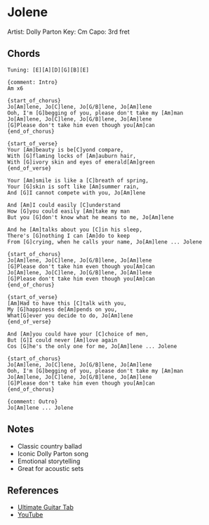 # Jolene
Artist: Dolly Parton
Key: Cm
Capo: 3rd fret

## Chords
```
Tuning: [E][A][D][G][B][E]

{comment: Intro}
Am x6

{start_of_chorus}
Jo[Am]lene, Jo[C]lene, Jo[G/B]lene, Jo[Am]lene
Ooh, I'm [G]begging of you, please don't take my [Am]man
Jo[Am]lene, Jo[C]lene, Jo[G/B]lene, Jo[Am]lene
[G]Please don't take him even though you[Am]can
{end_of_chorus}

{start_of_verse}
Your [Am]beauty is be[C]yond compare,
With [G]flaming locks of [Am]auburn hair,
With [G]ivory skin and eyes of emerald[Am]green
{end_of_verse}

Your [Am]smile is like a [C]breath of spring,
Your [G]skin is soft like [Am]summer rain,
And [G]I cannot compete with you, Jo[Am]lene

And [Am]I could easily [C]understand
How [G]you could easily [Am]take my man
But you [G]don't know what he means to me, Jo[Am]lene

And he [Am]talks about you [C]in his sleep,
There's [G]nothing I can [Am]do to keep
From [G]crying, when he calls your name, Jo[Am]lene ... Jolene

{start_of_chorus}
Jo[Am]lene, Jo[C]lene, Jo[G/B]lene, Jo[Am]lene
[G]Please don't take him even though you[Am]can
Jo[Am]lene, Jo[C]lene, Jo[G/B]lene, Jo[Am]lene
[G]Please don't take him even though you[Am]can
{end_of_chorus}

{start_of_verse}
[Am]Had to have this [C]talk with you,
My [G]happiness de[Am]pends on you,
What[G]ever you decide to do, Jo[Am]lene
{end_of_verse}

And [Am]you could have your [C]choice of men,
But [G]I could never [Am]love again
Cos [G]he's the only one for me, Jo[Am]lene ... Jolene

{start_of_chorus}
Jo[Am]lene, Jo[C]lene, Jo[G/B]lene, Jo[Am]lene
Ooh, I'm [G]begging of you, please don't take my [Am]man
Jo[Am]lene, Jo[C]lene, Jo[G/B]lene, Jo[Am]lene
[G]Please don't take him even though you[Am]can
{end_of_chorus}

{comment: Outro}
Jo[Am]lene ... Jolene
```

## Notes
- Classic country ballad
- Iconic Dolly Parton song
- Emotional storytelling
- Great for acoustic sets

## References
- [Ultimate Guitar Tab](https://tabs.ultimate-guitar.com/tab/dolly-parton/jolene-chords-627779)
- [YouTube](https://www.youtube.com/watch?v=WJZfRCLnZ8Q)